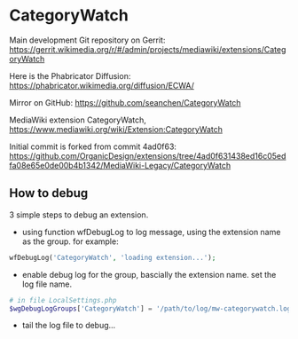 # CategoryWatch

Main development Git repository on Gerrit: https://gerrit.wikimedia.org/r/#/admin/projects/mediawiki/extensions/CategoryWatch

Here is the Phabricator Diffusion: https://phabricator.wikimedia.org/diffusion/ECWA/

Mirror on GitHub: https://github.com/seanchen/CategoryWatch

MediaWiki extension CategoryWatch, https://www.mediawiki.org/wiki/Extension:CategoryWatch

Initial commit is forked from commit 4ad0f63:
https://github.com/OrganicDesign/extensions/tree/4ad0f631438ed16c05edfa08e65e0de00b4b1342/MediaWiki-Legacy/CategoryWatch

## How to debug

3 simple steps to debug an extension.

* using function wfDebugLog to log message,
  using the extension name as the group. for example:
```php
wfDebugLog('CategoryWatch', 'loading extension...');
```
* enable debug log for the group, bascially the extension name.
  set the log file name.
```php
# in file LocalSettings.php
$wgDebugLogGroups['CategoryWatch'] = '/path/to/log/mw-categorywatch.log';
```
* tail the log file to debug...

